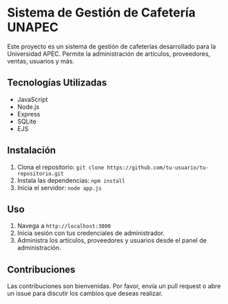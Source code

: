# Sistema de Gestión de Cafetería UNAPEC

Este proyecto es un sistema de gestión de cafeterías desarrollado para la Universidad APEC. Permite la administración de artículos, proveedores, ventas, usuarios y más.

## Tecnologías Utilizadas

- JavaScript
- Node.js
- Express
- SQLite
- EJS

## Instalación

1. Clona el repositorio: `git clone https://github.com/tu-usuario/tu-repositorio.git`
2. Instala las dependencias: `npm install`
3. Inicia el servidor: `node app.js`

## Uso

1. Navega a `http://localhost:3000`
2. Inicia sesión con tus credenciales de administrador.
3. Administra los artículos, proveedores y usuarios desde el panel de administración.

## Contribuciones

Las contribuciones son bienvenidas. Por favor, envía un pull request o abre un issue para discutir los cambios que deseas realizar.


